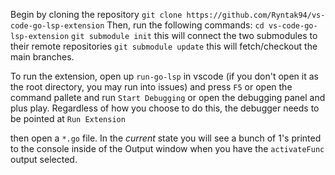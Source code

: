 Begin by cloning the repository `git clone https://github.com/Ryntak94/vs-code-go-lsp-extension`
Then, run the following commands:
`cd vs-code-go-lsp-extension`
`git submodule init` this will connect the two submodules to their remote repositories
`git submodule update` this will fetch/checkout the main branches.

To run the extension, open up `run-go-lsp` in vscode (if you don't open it as the root directory, you may run into issues) and press `F5` or open the command pallete and run `Start Debugging` or open the debugging panel and plus play. Regardless of how you choose to do this, the debugger needs to be pointed at `Run Extension`

then open a `*.go` file. In the _current_ state you will see a bunch of 1's printed to the console inside of the Output window when you have the `activateFunc` output selected.
